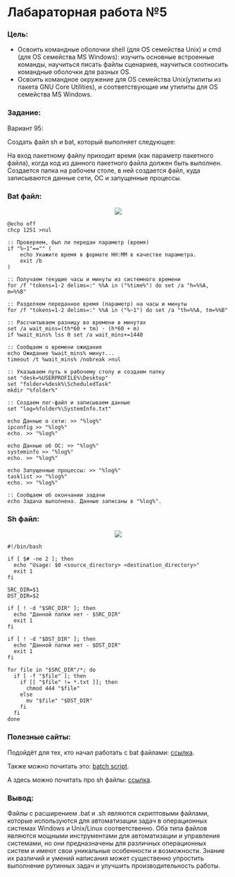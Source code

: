 # Лабараторная работа №5
### Цель:
* Освоить командные оболочки shell (для OS семейства Unix) и cmd (для OS семейства MS Windows): изучить основные встроенные команды, научиться писать файлы сценариев, научиться соотносить командные оболочки для разных OS.
* Освоить командное окружение для OS семейства Unix(утилиты из пакета GNU Core Utilities), и соответствующие им утилиты для OS семейства MS Windows.
### Задание:
Вариант 95:

Создать файл sh и bat, который выполняет следующее:


На вход пакетному файлу приходит время (как параметр пакетного файла), когда код из данного пакетного файла должен быть выполнен. Создается папка на рабочем столе, в ней создается файл, куда записываются данные сети, ОС и запущенные процессы.


### Bat файл:
<p  align="center"><img src="bat.webp" ></p>

```
@echo off
chcp 1251 >nul

:: Проверяем, был ли передан параметр (время)
if "%~1"=="" (
    echo Укажите время в формате HH:MM в качестве параметра.
    exit /b
)

:: Получаем текущие часы и минуты из системного времени
for /f "tokens=1-2 delims=:" %%A in ("%time%") do set /a "h=%%A, m=%%B"

:: Разделяем переданное время (параметр) на часы и минуты
for /f "tokens=1-2 delims=:" %%A in ("%~1") do set /a "th=%%A, tm=%%B"

:: Рассчитываем разницу во времени в минутах
set /a wait_mins=(th*60 + tm) - (h*60 + m)
if %wait_mins% lss 0 set /a wait_mins+=1440

:: Сообщаем о времени ожидания
echo Ожидание %wait_mins% минут...
timeout /t %wait_mins% /nobreak >nul

:: Указываем путь к рабочему столу и создаем папку
set "desk=%USERPROFILE%\Desktop"
set "folder=%desk%\ScheduledTask"
mkdir "%folder%"

:: Создаем лог-файл и записываем данные
set "log=%folder%\SystemInfo.txt"

echo Данные о сети: >> "%log%"
ipconfig >> "%log%"
echo. >> "%log%"

echo Данные об ОС: >> "%log%"
systeminfo >> "%log%"
echo. >> "%log%"

echo Запущенные процессы: >> "%log%"
tasklist >> "%log%"
echo. >> "%log%"

:: Сообщаем об окончании задачи
echo Задача выполнена. Данные записаны в "%log%".
```
### Sh файл:
<p  align="center"><img src="sh.webp" ></p>

```
#!/bin/bash

if [ $# -ne 2 ]; then
  echo "Usage: $0 <source_directory> <destination_directory>"
  exit 1
fi

SRC_DIR=$1
DST_DIR=$2

if [ ! -d "$SRC_DIR" ]; then
  echo "Данной папки нет - $SRC_DIR"
  exit 1
fi

if [ ! -d "$DST_DIR" ]; then
  echo "Данной папки нет - $DST_DIR"
  exit 1
fi

for file in "$SRC_DIR"/*; do
  if [ -f "$file" ]; then
    if [[ "$file" != *.txt ]]; then
      chmod 444 "$file"
    else
      mv "$file" "$DST_DIR"
    fi
  fi
done

```
### Полезные сайты:
Подойдёт для тех, кто начал работать с bat файлами: [ссылка](https://help.reg.ru/support/servery-vps/oblachnyye-servery/rabota-s-serverom/kak-sozdat-bat-fayl-i-rabotat-s-nim#0).

Также можно почитать это: [batch script](https://habr.com/ru/sandbox/168937/).

А здесь можно почитать про sh файлы: [ссылка](https://selectel.ru/blog/tutorials/linux-bash-scripting-guide/).

### Вывод:
Файлы с расширением .bat и .sh являются скриптовыми файлами, которые используются для автоматизации задач в операционных системах Windows и Unix/Linux соответственно. 
Оба типа файлов являются мощными инструментами для автоматизации и управления системами, но они предназначены для различных операционных систем и имеют свои уникальные особенности и возможности. Знание их различий и умений написания может существенно упростить выполнение рутинных задач и улучшить производительность работы.
